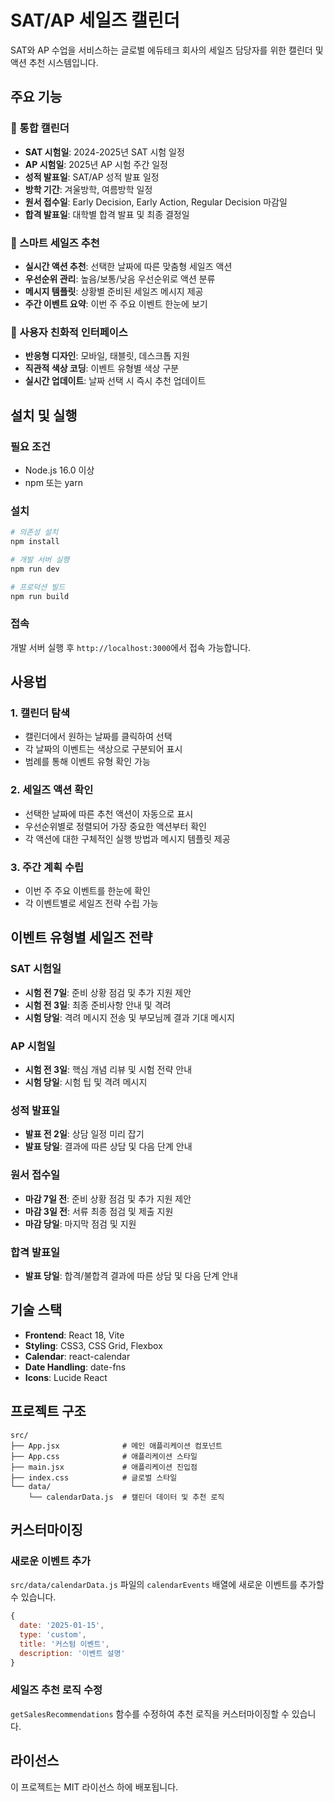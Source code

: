 # SAT/AP 세일즈 캘린더

SAT와 AP 수업을 서비스하는 글로벌 에듀테크 회사의 세일즈 담당자를 위한 캘린더 및 액션 추천 시스템입니다.

## 주요 기능

### 📅 통합 캘린더
- **SAT 시험일**: 2024-2025년 SAT 시험 일정
- **AP 시험일**: 2025년 AP 시험 주간 일정
- **성적 발표일**: SAT/AP 성적 발표 일정
- **방학 기간**: 겨울방학, 여름방학 일정
- **원서 접수일**: Early Decision, Early Action, Regular Decision 마감일
- **합격 발표일**: 대학별 합격 발표 및 최종 결정일

### 🎯 스마트 세일즈 추천
- **실시간 액션 추천**: 선택한 날짜에 따른 맞춤형 세일즈 액션
- **우선순위 관리**: 높음/보통/낮음 우선순위로 액션 분류
- **메시지 템플릿**: 상황별 준비된 세일즈 메시지 제공
- **주간 이벤트 요약**: 이번 주 주요 이벤트 한눈에 보기

### 📱 사용자 친화적 인터페이스
- **반응형 디자인**: 모바일, 태블릿, 데스크톱 지원
- **직관적 색상 코딩**: 이벤트 유형별 색상 구분
- **실시간 업데이트**: 날짜 선택 시 즉시 추천 업데이트

## 설치 및 실행

### 필요 조건
- Node.js 16.0 이상
- npm 또는 yarn

### 설치
```bash
# 의존성 설치
npm install

# 개발 서버 실행
npm run dev

# 프로덕션 빌드
npm run build
```

### 접속
개발 서버 실행 후 `http://localhost:3000`에서 접속 가능합니다.

## 사용법

### 1. 캘린더 탐색
- 캘린더에서 원하는 날짜를 클릭하여 선택
- 각 날짜의 이벤트는 색상으로 구분되어 표시
- 범례를 통해 이벤트 유형 확인 가능

### 2. 세일즈 액션 확인
- 선택한 날짜에 따른 추천 액션이 자동으로 표시
- 우선순위별로 정렬되어 가장 중요한 액션부터 확인
- 각 액션에 대한 구체적인 실행 방법과 메시지 템플릿 제공

### 3. 주간 계획 수립
- 이번 주 주요 이벤트를 한눈에 확인
- 각 이벤트별로 세일즈 전략 수립 가능

## 이벤트 유형별 세일즈 전략

### SAT 시험일
- **시험 전 7일**: 준비 상황 점검 및 추가 지원 제안
- **시험 전 3일**: 최종 준비사항 안내 및 격려
- **시험 당일**: 격려 메시지 전송 및 부모님께 결과 기대 메시지

### AP 시험일
- **시험 전 3일**: 핵심 개념 리뷰 및 시험 전략 안내
- **시험 당일**: 시험 팁 및 격려 메시지

### 성적 발표일
- **발표 전 2일**: 상담 일정 미리 잡기
- **발표 당일**: 결과에 따른 상담 및 다음 단계 안내

### 원서 접수일
- **마감 7일 전**: 준비 상황 점검 및 추가 지원 제안
- **마감 3일 전**: 서류 최종 점검 및 제출 지원
- **마감 당일**: 마지막 점검 및 지원

### 합격 발표일
- **발표 당일**: 합격/불합격 결과에 따른 상담 및 다음 단계 안내

## 기술 스택

- **Frontend**: React 18, Vite
- **Styling**: CSS3, CSS Grid, Flexbox
- **Calendar**: react-calendar
- **Date Handling**: date-fns
- **Icons**: Lucide React

## 프로젝트 구조

```
src/
├── App.jsx              # 메인 애플리케이션 컴포넌트
├── App.css              # 애플리케이션 스타일
├── main.jsx             # 애플리케이션 진입점
├── index.css            # 글로벌 스타일
└── data/
    └── calendarData.js  # 캘린더 데이터 및 추천 로직
```

## 커스터마이징

### 새로운 이벤트 추가
`src/data/calendarData.js` 파일의 `calendarEvents` 배열에 새로운 이벤트를 추가할 수 있습니다.

```javascript
{
  date: '2025-01-15',
  type: 'custom',
  title: '커스텀 이벤트',
  description: '이벤트 설명'
}
```

### 세일즈 추천 로직 수정
`getSalesRecommendations` 함수를 수정하여 추천 로직을 커스터마이징할 수 있습니다.

## 라이선스

이 프로젝트는 MIT 라이선스 하에 배포됩니다.
